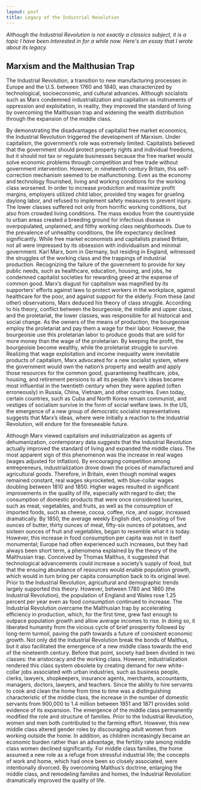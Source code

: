 ```yaml
---
layout: post
title: Legacy of the Industrial Revolution
---
```



*Although the Industrial Revolution is not exactly a classics subject, it is a topic I have been interested in for a while now. Here's an essay that I wrote about its legacy.*

## Marxism and the Malthusian Trap 
	
	
The Industrial Revolution, a transition to new manufacturing processes in Europe and the U.S. between 1760 and 1840, was characterized by technological, socioeconomic, and cultural advances. Although socialists such as Marx condemned industrialization and capitalism as instruments of oppression and exploitation, in reality, they improved the standard of living by overcoming the Malthusian trap and widening the wealth distribution through the expansion of the middle class.

By demonstrating the disadvantages of capitalist free market economics, the Industrial Revolution triggered the development of Marxism. Under capitalism, the government’s role was extremely limited. Capitalists believed that the government should protect property rights and individual freedoms, but it should not tax or regulate businesses because the free market would solve economic problems through competition and free trade without government intervention. However, in nineteenth century Britain, this self-correction mechanism seemed to be malfunctioning. Even as the economy and technology flourished, living and working conditions for the working class worsened. In order to increase production and maximize profit margins, employers utilized child labor, provided tiny wages for grueling daylong labor, and refused to implement safety measures to prevent injury. The lower classes suffered not only from horrific working conditions, but also from crowded living conditions. The mass exodus from the countryside to urban areas created a breeding ground for infectious disease in overpopulated, unplanned, and filthy working class neighborhoods. Due to the prevalence of unhealthy conditions, the life expectancy declined significantly. While free market economists and capitalists praised Britain, not all were impressed by its obsession with individualism and minimal government. Karl Marx, born in Germany, but residing in England, witnessed the struggles of the working class and the trappings of industrial production. Recognizing the failure of the government to provide for key public needs, such as healthcare, education, housing, and jobs, he condemned capitalist societies for rewarding greed at the expense of common good. Marx’s disgust for capitalism was magnified by its supporters’ efforts against laws to protect workers in the workplace, against healthcare for the poor, and against support for the elderly. From these (and other) observations, Marx deduced his theory of class struggle. According to his theory, conflict between the bourgeoisie, the middle and upper class, and the proletariat, the lower classes, was responsible for all historical and social change. As the owners of the means of production, the bourgeoisie employ the proletariat and pay them a wage for their labor. However, the bourgeoisie use this proletarian labor to produce goods that are sold for more money than the wage of the proletarian. By keeping the profit, the bourgeoisie become wealthy, while the proletariat struggle to survive. Realizing that wage exploitation and income inequality were inevitable products of capitalism, Marx advocated for a new socialist system, where the government would own the nation’s property and wealth and apply those resources for the common good, guaranteeing healthcare, jobs, housing, and retirement pensions to all its people. Marx’s ideas became most influential in the twentieth century when they were applied (often erroneously) in Russia, China, Vietnam, and other countries. Even today, certain countries, such as Cuba and North Korea remain communist, and vestiges of socialism survive in the form of social welfare laws. In the US, the emergence of a new group of democratic socialist representatives suggests that Marx’s ideas, where were initially a reaction to the Industrial Revolution, will endure for the foreseeable future.

Although Marx viewed capitalism and industrialization as agents of dehumanization, contemporary data suggests that the Industrial Revolution actually improved the standard of living and expanded the middle class. The most apparent sign of this phenomenon was the increase in real wages (wages adjusted for inflation). By encouraging competition among entrepreneurs, industrialization drove down the prices of manufactured and agricultural goods. Therefore, in Britain, even though nominal wages remained constant,  real wages skyrocketed, with blue-collar wages doubling between 1810 and 1850. Higher wages resulted in significant improvements in the quality of life, especially with regard to diet; the consumption of domestic products that were once considered luxuries, such as meat, vegetables, and fruits, as well as the consumption of imported foods, such as cheese, cocoa, coffee, rice, and sugar, increased dramatically. By 1850, the average weekly English diet, consisting of five ounces of butter, thirty ounces of meat, fifty-six ounces of potatoes, and sixteen ounces of fruit and vegetables, began to resemble what it is today. However, this increase in food consumption per capita was not in itself monumental; Europe had often experienced such increases, but they had always been short term, a phenomena explained by the theory of the Malthusian trap. Conceived by Thomas Malthus, it suggested that technological advancements could increase a society’s supply of food, but that the ensuing abundance of resources would enable population growth, which would in turn bring per capita consumption back to its original level. Prior to the Industrial Revolution, agricultural and demographic trends largely supported this theory. However, between 1780 and 1860 (the Industrial Revolution), the population of England and Wales rose 1.25 percent per year even as food consumption continued to increase. The Industrial Revolution overcame the Malthusian trap by accelerating efficiency in production, which, for the first time, grew fast enough to outpace population growth and allow average incomes to rise. In doing so, it liberated humanity from the vicious cycle of brief prosperity followed by long-term turmoil, paving the path towards a future of consistent economic growth. Not only did the Industrial Revolution break the bonds of Malthus, but it also facilitated the emergence of a new middle class towards the end of the nineteenth century. Before that point, society had been divided in two classes: the aristocracy and the working class. However, industrialization rendered this class system obsolete by creating demand for new white-collar jobs associated with urban industries, such as business people, clerks, lawyers, shopkeepers, insurance agents, merchants, accountants, managers, doctors, lawyers, and teachers.  Since the ability to hire servants to cook and clean the home from time to time was a distinguishing characteristic of the middle class, the increase in the number of domestic servants from 900,000 to 1.4 million between 1851 and 1871 provides solid evidence of its expansion. The emergence of the middle class permanently modified the role and structure of families. Prior to the Industrial Revolution, women and men both contributed to the farming effort. However, this new middle class altered gender roles by discouraging adult women from working outside the home. In addition, as children increasingly became an economic burden rather than an advantage, the fertility rate among middle class women declined significantly. For middle class families, the home assumed a new role as a refuge from stressful industrial life; the concepts of work and home, which had once been so closely associated, were intentionally divorced. By overcoming Malthus’s doctrine, enlarging the middle class, and remodeling families and homes, the Industrial Revolution dramatically improved the quality of life. 
